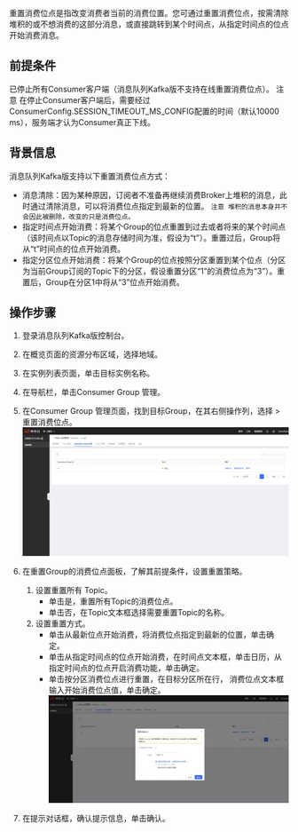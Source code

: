 重置消费位点是指改变消费者当前的消费位置。您可通过重置消费位点，按需清除堆积的或不想消费的这部分消息，或直接跳转到某个时间点，从指定时间点的位点开始消费消息。

## 前提条件
已停止所有Consumer客户端（消息队列Kafka版不支持在线重置消费位点）。
注意 在停止Consumer客户端后，需要经过ConsumerConfig.SESSION_TIMEOUT_MS_CONFIG配置的时间（默认10000 ms），服务端才认为Consumer真正下线。
## 背景信息
消息队列Kafka版支持以下重置消费位点方式：

- 消息清除：因为某种原因，订阅者不准备再继续消费Broker上堆积的消息，此时通过清除消息，可以将消费位点指定到最新的位置。
`注意 堆积的消息本身并不会因此被删除，改变的只是消费位点。`
- 指定时间点开始消费：将某个Group的位点重置到过去或者将来的某个时间点（该时间点以Topic的消息存储时间为准，假设为“t”）。重置过后，Group将从“t”时间点的位点开始消费。
- 指定分区位点开始消费：将某个Group的位点按照分区重置到某个位点（分区为当前Group订阅的Topic下的分区，假设重置分区“1”的消费位点为“3”）。重置后，Group在分区1中将从“3”位点开始消费。
## 操作步骤
1. 登录消息队列Kafka版控制台。
2. 在概览页面的资源分布区域，选择地域。
3. 在实例列表页面，单击目标实例名称。
4. 在导航栏，单击Consumer Group 管理。
5. 在Consumer Group 管理页面，找到目标Group，在其右侧操作列，选择 > 重置消费位点。
![consumergroup](/documentation/Middleware/JCS-for-Kafka/image/consumergroup.jpg)

6. 在重置Group的消费位点面板，了解其前提条件，设置重置策略。
   1. 设置重置所有 Topic。
      - 单击是，重置所有Topic的消费位点。
      - 单击否，在Topic文本框选择需要重置Topic的名称。
   2. 设置重置方式。
      - 单击从最新位点开始消费，将消费位点指定到最新的位置，单击确定。
      - 单击从指定时间点的位点开始消费，在时间点文本框，单击日历，从指定时间点的位点开启消费功能，单击确定。
      - 单击按分区消费位点进行重置，在目标分区所在行， 消费位点文本框输入开始消费位点值，单击确定。
![重置消费位点](/documentation/Middleware/JCS-for-Kafka/image/重置消费位点.jpg)
7. 在提示对话框，确认提示信息，单击确认。
